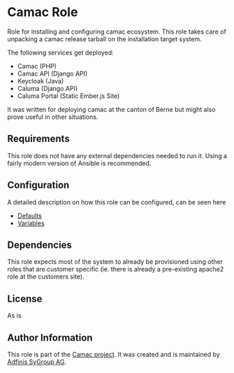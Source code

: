 # Camac Role
Role for installing and configuring camac ecosystem. This role takes care of unpacking a
camac release tarball on the installation target system.

The following services get deployed:
* Camac (PHP)
* Camac API (Django API)
* Keycloak (Java)
* Caluma (Django API)
* Caluma Portal (Static Ember.js Site)

It was written for deploying camac at the canton of Berne but might also prove
useful in other situations.

## Requirements
This role does not have any external dependencies needed to run it. Using a
fairly modern version of Ansible is recommended.

## Configuration
A detailed description on how this role can be configured, can be seen here
* [Defaults](defaults/main.yml)
* [Variables](vars/main.yml)


## Dependencies
This role expects most of the system to already be provisioned using other roles
that are customer specific (ie. there is already a pre-existing apache2 role at
the customers site).

## License
As is

## Author Information
This role is part of the [Camac project](http://camac.ch). It was created and
is maintained by [Adfinis SyGroup AG](https://adfinis-sygroup.ch/).

